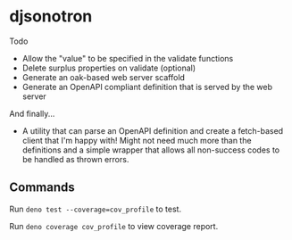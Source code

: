 # djsonotron

Todo

- Allow the "value" to be specified in the validate functions
- Delete surplus properties on validate (optional)
- Generate an oak-based web server scaffold
- Generate an OpenAPI compliant definition that is served by the web server

And finally...

- A utility that can parse an OpenAPI definition and create a fetch-based client
  that I'm happy with! Might not need much more than the definitions and a
  simple wrapper that allows all non-success codes to be handled as thrown
  errors.

## Commands

Run `deno test --coverage=cov_profile` to test.

Run `deno coverage cov_profile` to view coverage report.
